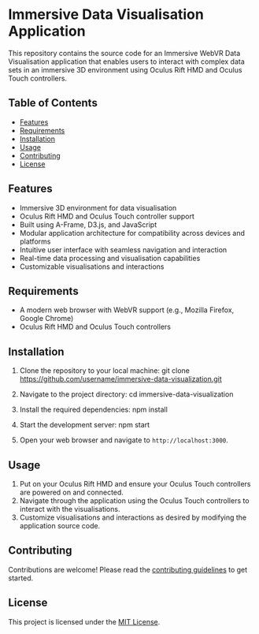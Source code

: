 # Immersive Data Visualisation Application

This repository contains the source code for an Immersive WebVR Data Visualisation application that enables users to interact with complex data sets in an immersive 3D environment using Oculus Rift HMD and Oculus Touch controllers.

## Table of Contents

- [Features](#features)
- [Requirements](#requirements)
- [Installation](#installation)
- [Usage](#usage)
- [Contributing](#contributing)
- [License](#license)

## Features

- Immersive 3D environment for data visualisation
- Oculus Rift HMD and Oculus Touch controller support
- Built using A-Frame, D3.js, and JavaScript
- Modular application architecture for compatibility across devices and platforms
- Intuitive user interface with seamless navigation and interaction
- Real-time data processing and visualisation capabilities
- Customizable visualisations and interactions

## Requirements

- A modern web browser with WebVR support (e.g., Mozilla Firefox, Google Chrome)
- Oculus Rift HMD and Oculus Touch controllers

## Installation

1. Clone the repository to your local machine: git clone https://github.com/username/immersive-data-visualization.git
2. Navigate to the project directory: cd immersive-data-visualization
3. Install the required dependencies: npm install
4. Start the development server: npm start

5. Open your web browser and navigate to `http://localhost:3000`.

## Usage

1. Put on your Oculus Rift HMD and ensure your Oculus Touch controllers are powered on and connected.
2. Navigate through the application using the Oculus Touch controllers to interact with the visualisations.
3. Customize visualisations and interactions as desired by modifying the application source code.

## Contributing

Contributions are welcome! Please read the [contributing guidelines](CONTRIBUTING.md) to get started.

## License

This project is licensed under the [MIT License](LICENSE.md).






